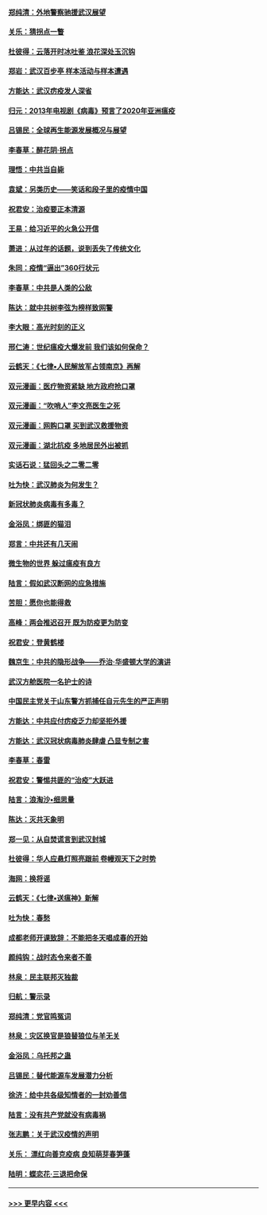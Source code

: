 #### [郑纯清：外地警察驰援武汉展望](../pages/nsc993/n11893115.md?t=02250802) 
#### [关乐：猜拐点一瞥](../pages/nsc993/n11893020.md?t=02250802) 
#### [杜彼得：云落开时冰吐鉴 浪花深处玉沉钩](../pages/nsc993/n11892107.md?t=02250802) 
#### [郑岩：武汉百步亭 样本活动与样本遭遇](../pages/nsc993/n11892310.md?t=02250802) 
#### [方能达：武汉疠疫发人深省](../pages/nsc993/n11891376.md?t=02250802) 
#### [归元：2013年电视剧《病毒》预言了2020年亚洲瘟疫](../pages/nsc993/n11891126.md?t=02250802) 
#### [吕锡民：全球再生能源发展概况与展望](../pages/nsc993/n11890613.md?t=02250802) 
#### [李春草：醉花阴·拐点](../pages/nsc993/n11890567.md?t=02250802) 
#### [理悟：中共当自毙](../pages/nsc993/n11890559.md?t=02250802) 
#### [袁斌：另类历史——笑话和段子里的疫情中国](../pages/nsc993/n11889243.md?t=02250802) 
#### [祝君安：治疫要正本清源](../pages/nsc993/n11889085.md?t=02250802) 
#### [王易：给习近平的火急公开信](../pages/nsc993/n11888225.md?t=02250802) 
#### [萧进：从过年的话题，说到丢失了传统文化](../pages/nsc993/n11887732.md?t=02250802) 
#### [朱同：疫情“逼出”360行状元](../pages/nsc993/n11887678.md?t=02250802) 
#### [李春草：中共是人类的公敌](../pages/nsc993/n11887656.md?t=02250802) 
#### [陈达：就中共树李弦为榜样致网警](../pages/nsc993/n11887625.md?t=02250802) 
#### [李大眼：高光时刻的正义](../pages/nsc993/n11887585.md?t=02250802) 
#### [邢仁涛：世纪瘟疫大爆发前 我们该如何保命？](../pages/nsc993/n11887535.md?t=02250802) 
#### [云鹤天：《七律▪人民解放军占领南京》再解](../pages/nsc993/n11887524.md?t=02250802) 
#### [双元漫画：医疗物资紧缺 地方政府抢口罩](../pages/nsc993/n11884744.md?t=02250802) 
#### [双元漫画：“吹哨人”李文亮医生之死](../pages/nsc993/n11884705.md?t=02250802) 
#### [双元漫画：网购口罩 买到武汉救援物资](../pages/nsc993/n11884670.md?t=02250802) 
#### [双元漫画：湖北抗疫 多地居民外出被抓](../pages/nsc993/n11884643.md?t=02250802) 
#### [实话石说：猛回头之二零二零](../pages/nsc993/n11883968.md?t=02250802) 
#### [吐为快：武汉肺炎为何发生？](../pages/nsc993/n11882180.md?t=02250802) 
#### [新冠状肺炎病毒有多毒？](../pages/nsc993/n11881790.md?t=02250802) 
#### [金浴凤：绑匪的猫泪](../pages/nsc993/n11880664.md?t=02250802) 
#### [郑言：中共还有几天闹](../pages/nsc993/n11880645.md?t=02250802) 
#### [微生物的世界 躲过瘟疫有良方](../pages/nsc993/n11880492.md?t=02250802) 
#### [陆言：假如武汉断网的应急措施](../pages/nsc993/n11880619.md?t=02250802) 
#### [苦胆：愿你也能得救](../pages/nsc993/n11880601.md?t=02250802) 
#### [高峰：两会推迟召开  既为防疫更为防变](../pages/nsc993/n11879977.md?t=02250802) 
#### [祝君安：登黄鹤楼](../pages/nsc993/n11880583.md?t=02250802) 
#### [魏京生：中共的隐形战争——乔治‧华盛顿大学的演讲](../pages/nsc993/n11879765.md?t=02250802) 
#### [武汉方舱医院一名护士的诗](../pages/nsc993/n11878480.md?t=02250802) 
#### [中国民主党关于山东警方抓捕任自元先生的严正声明](../pages/nsc993/n11877506.md?t=02250802) 
#### [方能达：中共应付疠疫乏力却坚拒外援](../pages/nsc993/n11877497.md?t=02250802) 
#### [方能达：武汉冠状病毒肺炎肆虐 凸显专制之害](../pages/nsc993/n11877475.md?t=02250802) 
#### [李春草：春雷](../pages/nsc993/n11876287.md?t=02250802) 
#### [祝君安：警惕共匪的“治疫”大跃进](../pages/nsc993/n11876084.md?t=02250802) 
#### [陆言：浪淘沙•细思量](../pages/nsc993/n11876071.md?t=02250802) 
#### [陈达：灭共天象明](../pages/nsc993/n11876063.md?t=02250802) 
#### [郑一见：从自焚谎言到武汉封城](../pages/nsc993/n11875621.md?t=02250802) 
#### [杜彼得：华人应悬灯照亮跟前 卷幔观天下之时势](../pages/nsc993/n11874822.md?t=02250802) 
#### [海网：换将谣](../pages/nsc993/n11873712.md?t=02250802) 
#### [云鹤天：《七律▪送瘟神》新解](../pages/nsc993/n11873598.md?t=02250802) 
#### [吐为快：春愁](../pages/nsc993/n11872801.md?t=02250802) 
#### [成都老师开课致辞：不能把冬天唱成春的开始](../pages/nsc993/n11872653.md?t=02250802) 
#### [颜纯钩：战时态令来者不善](../pages/nsc993/n11872011.md?t=02250802) 
#### [林泉：民主联邦灭独裁](../pages/nsc993/n11870998.md?t=02250802) 
#### [归航：警示录](../pages/nsc993/n11870963.md?t=02250802) 
#### [郑纯清：党官鸣冤词](../pages/nsc993/n11870938.md?t=02250802) 
#### [林泉：灾区换官是狼替狼位与羊无关](../pages/nsc993/n11870896.md?t=02250802) 
#### [金浴凤：乌托邦之蛊](../pages/nsc993/n11870879.md?t=02250802) 
#### [吕锡民：替代能源车发展潜力分析](../pages/nsc993/n11870656.md?t=02250802) 
#### [徐济：给中共各级知情者的一封劝善信](../pages/nsc993/n11868561.md?t=02250802) 
#### [陆言：没有共产党就没有病毒祸](../pages/nsc993/n11868232.md?t=02250802) 
#### [张志鹏：关于武汉疫情的声明](../pages/nsc993/n11867182.md?t=02250802) 
#### [关乐： 漂红向善克疫病 良知萌芽春笋蓬](../pages/nsc993/n11865710.md?t=02250802) 
#### [陆明：蝶恋花‧三退把命保](../pages/nsc993/n11865673.md?t=02250802) 

----
#### [ >>> 更早内容 <<< ](../indexes/nsc993-earlier.md)
